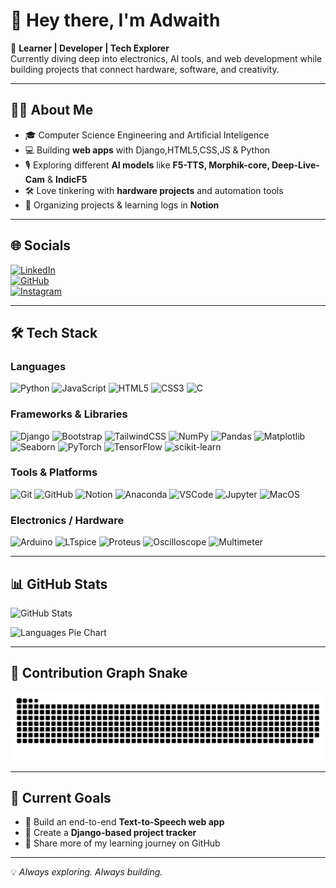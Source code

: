 # 👋 Hey there, I'm Adwaith

🚀 **Learner | Developer | Tech Explorer**  
Currently diving deep into electronics, AI tools, and web development while building projects that connect hardware, software, and creativity.

---

## 🧑‍💻 About Me
- 🎓 Computer Science Engineering and Artificial Inteligence 
- 💻 Building **web apps** with Django,HTML5,CSS,JS & Python
- 🎙 Exploring different **AI models** like **F5-TTS, Morphik-core, Deep-Live-Cam** & **IndicF5**
- 🛠 Love tinkering with **hardware projects** and automation tools
- 📒 Organizing projects & learning logs in **Notion**

---

## 🌐 Socials
[![LinkedIn](https://img.shields.io/badge/LinkedIn-0A66C2?style=for-the-badge&logo=linkedin&logoColor=white)](https://linkedin.com/in/adwaith-santhosh)  
[![GitHub](https://img.shields.io/badge/GitHub-181717?style=for-the-badge&logo=github&logoColor=white)](https://github.com/adwaithsanthosh)  
[![Instagram](https://img.shields.io/badge/Instagram-E4405F?style=for-the-badge&logo=instagram&logoColor=white)](https://instagram.com/YOUR_INSTAGRAM_HANDLE)

---

## 🛠 Tech Stack

### **Languages**
![Python](https://img.shields.io/badge/Python-3776AB?style=for-the-badge&logo=python&logoColor=white)
![JavaScript](https://img.shields.io/badge/JavaScript-F7DF1E?style=for-the-badge&logo=javascript&logoColor=black)
![HTML5](https://img.shields.io/badge/HTML5-E34F26?style=for-the-badge&logo=html5&logoColor=white)
![CSS3](https://img.shields.io/badge/CSS3-1572B6?style=for-the-badge&logo=css3&logoColor=white)
![C](https://img.shields.io/badge/C-00599C?style=for-the-badge&logo=c&logoColor=white)

### **Frameworks & Libraries**
![Django](https://img.shields.io/badge/Django-092E20?style=for-the-badge&logo=django&logoColor=white)
![Bootstrap](https://img.shields.io/badge/Bootstrap-7952B3?style=for-the-badge&logo=bootstrap&logoColor=white)
![TailwindCSS](https://img.shields.io/badge/Tailwind_CSS-38B2AC?style=for-the-badge&logo=tailwind-css&logoColor=white)
![NumPy](https://img.shields.io/badge/NumPy-013243?style=for-the-badge&logo=numpy&logoColor=white)
![Pandas](https://img.shields.io/badge/Pandas-150458?style=for-the-badge&logo=pandas&logoColor=white)
![Matplotlib](https://img.shields.io/badge/Matplotlib-11557C?style=for-the-badge&logo=plotly&logoColor=white)
![Seaborn](https://img.shields.io/badge/Seaborn-009688?style=for-the-badge&logoColor=white)
![PyTorch](https://img.shields.io/badge/PyTorch-EE4C2C?style=for-the-badge&logo=pytorch&logoColor=white)
![TensorFlow](https://img.shields.io/badge/TensorFlow-FF6F00?style=for-the-badge&logo=tensorflow&logoColor=white)
![scikit-learn](https://img.shields.io/badge/scikit--learn-F7931E?style=for-the-badge&logo=scikit-learn&logoColor=white)

### **Tools & Platforms**
![Git](https://img.shields.io/badge/Git-F05032?style=for-the-badge&logo=git&logoColor=white)
![GitHub](https://img.shields.io/badge/GitHub-181717?style=for-the-badge&logo=github)
![Notion](https://img.shields.io/badge/Notion-000000?style=for-the-badge&logo=notion&logoColor=white)
![Anaconda](https://img.shields.io/badge/Anaconda-44A833?style=for-the-badge&logo=anaconda&logoColor=white)
![VSCode](https://img.shields.io/badge/VS_Code-007ACC?style=for-the-badge&logo=visualstudiocode&logoColor=white)
![Jupyter](https://img.shields.io/badge/Jupyter-FA0F00?style=for-the-badge&logo=jupyter&logoColor=white)
![MacOS](https://img.shields.io/badge/MacOS-000000?style=for-the-badge&logo=apple&logoColor=white)

### **Electronics / Hardware**
![Arduino](https://img.shields.io/badge/Arduino-00979D?style=for-the-badge&logo=arduino&logoColor=white)
![LTspice](https://img.shields.io/badge/LTspice-A4373A?style=for-the-badge&logoColor=white)
![Proteus](https://img.shields.io/badge/Proteus-003087?style=for-the-badge&logoColor=white)
![Oscilloscope](https://img.shields.io/badge/Oscilloscope-555555?style=for-the-badge)
![Multimeter](https://img.shields.io/badge/Multimeter-FFCC00?style=for-the-badge)

---

## 📊 GitHub Stats
![GitHub Stats](https://github-readme-stats.vercel.app/api?username=adwaithsanthoshh&show_icons=true&theme=tokyonight&count_private=true&hide_border=true&line_height=28&include_all_commits=true)

![Languages Pie Chart](https://quickchart.io/chart?c={type:'pie',data:{labels:['Python','JavaScript','HTML5','C++','CSS3','C'],datasets:[{data:[35,25,15,10,8,7]}]},options:{plugins:{legend:{labels:{color:'white',font:{size:14}}}}}})



---

## 🐍 Contribution Graph Snake
![snake gif](https://github.com/Platane/snk/raw/output/github-contribution-grid-snake.svg)



---

## 📌 Current Goals
- 🔹 Build an end-to-end **Text-to-Speech web app**  
- 🔹 Create a **Django-based project tracker**   
- 🔹 Share more of my learning journey on GitHub  

---
💡 *Always exploring. Always building.*
